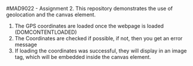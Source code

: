 
#MAD9022 - Assignment 2. This repository demonstrates the use of geolocation and the canvas element.
1. The GPS coordinates are loaded once the webpage is loaded (DOMCONTENTLOADED)
2. The Coordinates are checked if possible, if not, then you get an error message
3. If loading the coordinates was successful, they will display in an image tag, which will be embedded inside the canvas element. 

